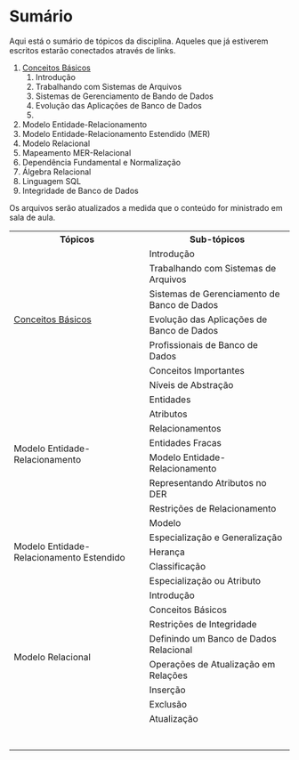 # Sumário

Aqui está o sumário de tópicos da disciplina.
Aqueles que já estiverem escritos estarão conectados através de links.

1. [Conceitos Básicos](ConceitosBasicos.md)
   1. Introdução
   2. Trabalhando com Sistemas de Arquivos
   3. Sistemas de Gerenciamento de Bando de Dados
   4. Evolução das Aplicações de Banco de Dados
   5. 
2. Modelo Entidade-Relacionamento
3. Modelo Entidade-Relacionamento Estendido (MER)
4. Modelo Relacional
5. Mapeamento MER-Relacional
6. Dependência Fundamental e Normalização
7. Álgebra Relacional
8. Linguagem SQL
9.  Integridade de Banco de Dados

Os arquivos serão atualizados a medida que o conteúdo for ministrado em sala de aula.

<link rel="stylesheet" href="style.css">

<table>
  <tr>
    <th class="cabecalho">Tópicos</th>
    <th class="cabecalho">Sub-tópicos</th>
  </tr>

  <tr>
    <td rowspan="7" class="topico"> <a href="ConceitosBasicos.md"> Conceitos Básicos</td>
    <td class="subtopico">Introdução</td>
  </tr>
  <tr>
    <td class="subtopico">Trabalhando com Sistemas de Arquivos</td>
  </tr>
  <tr>
    <td class="subtopico">Sistemas de Gerenciamento de Banco de Dados</td>
  </tr>
  <tr>
    <td class="subtopico">Evolução das Aplicações de Banco de Dados</td>
  </tr>
  <tr>
    <td class="subtopico">Profissionais de Banco de Dados</td>
  </tr>
  <tr>
    <td class="subtopico">Conceitos Importantes</td>
  </tr>
  <tr>
    <td class="subtopico">Níveis de Abstração</td>
  </tr>

  <tr>
    <td rowspan="7" class="topico">Modelo Entidade-Relacionamento</td>
    <td class="subtopico">Entidades</td>
  </tr>
  <tr>
    <td class="subtopico">Atributos</td>
  </tr>
  <tr>
    <td class="subtopico">Relacionamentos</td>
  </tr>
  <tr>
    <td class="subtopico">Entidades Fracas</td>
  </tr>
  <tr>
    <td class="subtopico">Modelo Entidade-Relacionamento</td>
  </tr>
  <tr>
    <td class="subtopico">Representando Atributos no DER</td>
  </tr>
  <tr>
    <td class="subtopico">Restrições de Relacionamento</td>
  </tr>

  <tr>
    <td rowspan="5" class="topico">Modelo Entidade-Relacionamento Estendido</td>
    <td class="subtopico">Modelo</td>
  </tr>
  <tr>
    <td class="subtopico">Especialização e Generalização</td>
  </tr>
  <tr>
    <td class="subtopico">Herança</td>
  </tr>
  <tr>
    <td class="subtopico">Classificação</td>
  </tr>
  <tr>
    <td class="subtopico">Especialização ou Atributo</td>
  </tr>

  <tr>
    <td rowspan="8" class="topico">Modelo Relacional</td>
    <td class="subtopico">Introdução</td>
  </tr>
  <tr>
    <td class="subtopico">Conceitos Básicos</td>
  </tr>
  <tr>
    <td class="subtopico">Restrições de Integridade</td>
  </tr>
  <tr>
    <td class="subtopico">Definindo um Banco de Dados Relacional</td>
  </tr>
  <tr>
    <td class="subtopico">Operações de Atualização em Relações</td>
  </tr>
  <tr>
    <td class="subtopico">Inserção</td>
  </tr>
  <tr>
    <td class="subtopico">Exclusão</td>
  </tr>
  <tr>
    <td class="subtopico">Atualização</td>
  </tr>

  <tr>
    <td rowspan="8" class="topico"></td>
    <td class="subtopico"></td>
  </tr>
  <tr>
    <td class="subtopico"></td>
  </tr>
  <tr>
    <td class="subtopico"></td>
  </tr>
  <tr>
    <td class="subtopico"></td>
  </tr>
  <tr>
    <td class="subtopico"></td>
  </tr>
  <tr>
    <td class="subtopico"></td>
  </tr>
  <tr>
    <td class="subtopico"></td>
  </tr>


</table>